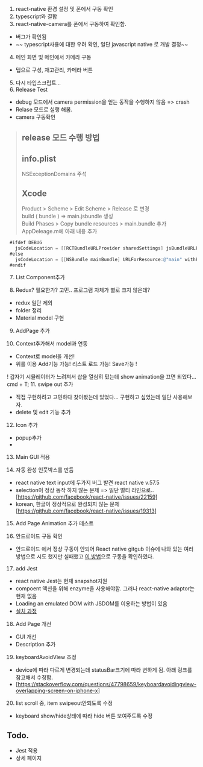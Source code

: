 1. react-native 환경 설정 및 폰에서 구동 확인
2. typescript와 결합
3. react-native-camera를 폰에서 구동하여 확인함.
 - 버그가 확인됨
 - ~~ typescript사용에 대한 우려 확인, 일단 javascript native 로 개발 결정~~
4. 메인 화면 및 메인에서 카메라 구동 
 - 탭으로 구성, 재고관리, 카메라 버튼
5. 다시 타입스크립트...
6. Release Test
 - debug 모드에서 camera permission을 얻는 동작을 수행하지 않음 => crash 
 - Relase 모드로 실행 해봄. 
 - camera 구동확인 
>## release 모드 수행 방법 
> ## info.plist  
>  NSExceptionDomains 주석
> ## Xcode 
> Product > Scheme > Edit Scheme > Release 로 변경  
> build ( bundle ) => main.jsbundle 생성  
> Build Phases > Copy bundle resources > main.bundle 추가
> AppDeleage.m에 아래 내용 추가  
 ```objective-c
  #ifdef DEBUG
    jsCodeLocation = [[RCTBundleURLProvider sharedSettings] jsBundleURLForBundleRoot:@"index" fallbackResource:nil];
  #else
    jsCodeLocation = [[NSBundle mainBundle] URLForResource:@"main" withExtension:@"jsbundle"];
  #endif
```
7. List Component추가 

8. Redux? 필요한가? 고민.. 프로그램 자체가 별로 크지 않은데?
 - redux 일단 제외
 - folder 정리
 - Material model 구현

 9. AddPage 추가 

 10. Context추가해서 model과 연동
   - Context로 model을 개선! 
   - 위를 이용 Add기능 가능! 리스트 로드 가능! Save가능 ! 
  

!  갑자기 시뮬레이터가 느려져서 삽을 열심히 펐는데 show animation을 끄면 되었다... cmd + T;
11. swipe out 추가 
 - 직접 구현하려고 고민하다 찾아봤는데 있었다... 구현하고 싶었는데 일단 사용해보자.
 - delete 및 edit 기능 추가

12. Icon 추가
 - popup추가 
 - 

13. Main GUI 적용

14. 자동 완성 인풋박스를 만듬
 - react native text input에 두가지 버그 발견  react native v.57.5
 - selection이 정상 동작 하지 않는 문제 => 일단 멀티 라인으로.. [https://github.com/facebook/react-native/issues/22159]
 - korean, 한글이 정상적으로 완성되지 않는 문제 [https://github.com/facebook/react-native/issues/19313]

15. Add Page Animation 추가 테스트

16. 안드로이드 구동 확인 
 - 안드로이드 에서 정상 구동이 안되어 React native gitgub 이슈에 나와 있는 여러 방법으로 시도 했지만 실패했고 
 [이 방법](https://github.com/facebook/react-native/issues/22033)으로 구동을 확인하였다.

17. add Jest 
 - react native Jest는 현재 snapshot지원 
 - compoent 액션을 위해 enzyme을 사용해야함. 그러나 react-native adaptor는 현재 없음 
 - Loading an emulated DOM with JSDOM를 이용하는 방법이 있음 
 - [설치 과정](./docs/jest.settting.md)

18. Add Page 개선 
 - GUI 개선
 - Description 추가 

19. keyboardAvoidView 조정 
 - device에 따라 다르게 변경되는데 statusBar크기에 따라 변하게 됨. 아래 링크를 참고해서 수정함.
 - [https://stackoverflow.com/questions/47798659/keyboardavoidingview-overlapping-screen-on-iphone-x]

20. list scroll 중, item swipeout안되도록 수정
 - keyboard show/hide상태에 따라 hide 버튼 보여주도록 수정 

 ## Todo.
 - Jest 적용 
 - 상세 페이지
 
